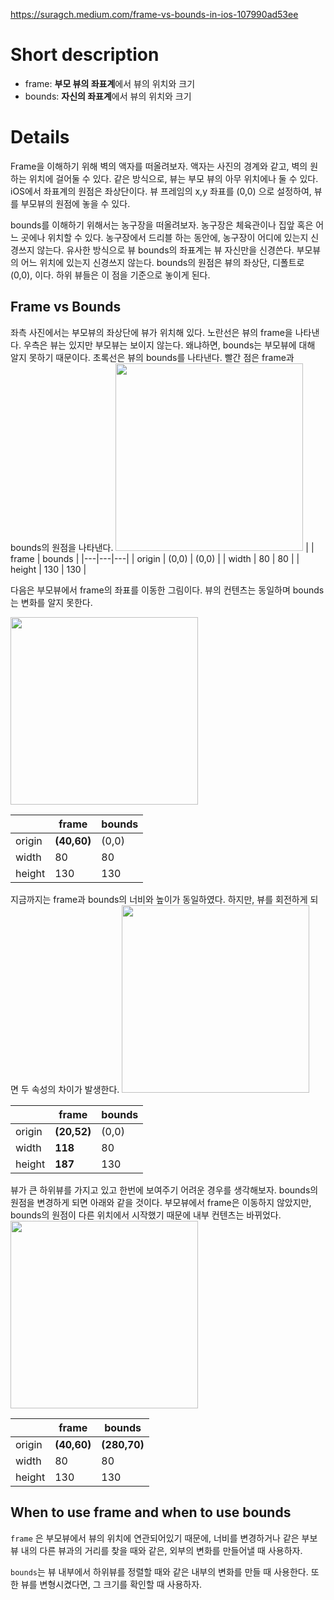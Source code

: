 https://suragch.medium.com/frame-vs-bounds-in-ios-107990ad53ee

# Short description
- frame: **부모 뷰의 좌표계**에서 뷰의 위치와 크기
- bounds: **자신의 좌표계**에서 뷰의 위치와 크기

# Details
Frame을 이해하기 위해 벽의 액자를 떠올려보자. 액자는 사진의 경계와 같고, 벽의 원하는 위치에 걸어둘 수 있다. 같은 방식으로, 뷰는 부모 뷰의 아무 위치에나 둘 수 있다. iOS에서 좌표계의 원점은 좌상단이다. 뷰 프레임의 x,y 좌표를 (0,0) 으로 설정하여, 뷰를 부모뷰의 원점에 놓을 수 있다. 

bounds를 이해하기 위해서는 농구장을 떠올려보자. 농구장은 체육관이나 집앞 혹은 어느 곳에나 위치할 수 있다. 농구장에서 드리블 하는 동안에, 농구장이 어디에 있는지 신경쓰지 않는다. 유사한 방식으로 뷰 bounds의 좌표계는 뷰 자신만을 신경쓴다. 부모뷰의 어느 위치에 있는지 신경쓰지 않는다. bounds의 원점은 뷰의 좌상단, 디폴트로 (0,0), 이다.  하위 뷰들은 이 점을 기준으로 놓이게 된다. 

## Frame vs Bounds
좌측 사진에서는 부모뷰의 좌상단에 뷰가 위치해 있다. 노란선은 뷰의 frame을 나타낸다. 우측은 뷰는 있지만 부모뷰는 보이지 않는다. 왜냐하면, bounds는 부모뷰에 대해 알지 못하기 때문이다. 초록선은 뷰의 bounds를 나타낸다. 빨간 점은 frame과 bounds의 원점을 나타낸다.
<img src="https://miro.medium.com/v2/resize:fit:890/format:webp/1*Pc-kxGOiDYXDGPwL8LZMfw.png" width="300"/>
|  | frame | bounds |
|---|---|---|
| origin | (0,0) | (0,0) |
| width | 80 | 80 |
| height | 130 | 130 |


다음은 부모뷰에서 frame의 좌표를 이동한 그림이다. 뷰의 컨텐츠는 동일하며 bounds는 변화를 알지 못한다.

<img src="https://miro.medium.com/v2/resize:fit:890/format:webp/1*ePKL_Wq5lqZ5J8CkyQvhrQ.png" width="300"/>

|  | frame | bounds |
|---|---|---|
| origin | **(40,60)** | (0,0) |
| width | 80 | 80 |
| height | 130 | 130 |


지금까지는 frame과 bounds의 너비와 높이가 동일하였다. 하지만, 뷰를 회전하게 되면 두 속성의 차이가 발생한다. 
<img src="https://miro.medium.com/v2/resize:fit:890/format:webp/1*Nid_PMoniLYLNYHmhHJEjw.png" width="300"/>

|  | frame | bounds |
|---|---|---|
| origin | **(20,52)** | (0,0) |
| width | **118** | 80 |
| height | **187** | 130 |


뷰가 큰 하위뷰를 가지고 있고 한번에 보여주기 어려운 경우를 생각해보자. bounds의 원점을 변경하게 되면 아래와 같을 것이다. 부모뷰에서 frame은 이동하지 않았지만, bounds의 원점이 다른 위치에서 시작했기 때문에 내부 컨텐츠는 바뀌었다.
<img src="https://miro.medium.com/v2/resize:fit:1400/format:webp/1*EIRyN-2Ojr4-IfH_Lp73oQ.png" width="300"/>

|  | frame | bounds |
|---|---|---|
| origin | **(40,60)** | **(280,70)** |
| width | 80 | 80 |
| height | 130 | 130 |


## When to use frame and when to use bounds
`frame` 은 부모뷰에서 뷰의 위치에 연관되어있기 때문에, 너비를 변경하거나 같은 부보뷰 내의 다른 뷰과의 거리를 찾을 때와 같은, 외부의 변화를 만들어낼 때 사용하자.

`bounds`는 뷰 내부에서 하위뷰를 정렬할 때와 같은 내부의 변화를 만들 때 사용한다. 또한 뷰를 변형시켰다면, 그 크기를 확인할 때 사용하자.
